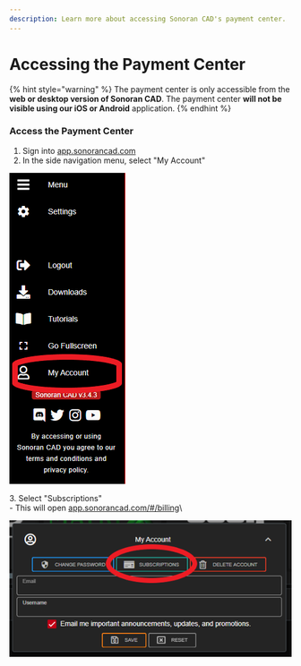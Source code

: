 ```yaml
---
description: Learn more about accessing Sonoran CAD's payment center.
---
```


# Accessing the Payment Center

{% hint style="warning" %}
The payment center is only accessible from the **web or desktop version of Sonoran CAD**. The payment center **will not be visible using our iOS or Android** application.
{% endhint %}

### Access the Payment Center

1. Sign into [app.sonorancad.com](https://app.sonorancad.com)
2. In the side navigation menu, select "My Account"

![Sonoran CAD - Access Account Menu](<../../.gitbook/assets/image (74).png>)

3\. Select "Subscriptions"\
  \- This will open [app.sonorancad.com/#/billing](https://app.sonorancad.com/#/billing)\


![](<../../.gitbook/assets/image (77).png>)
